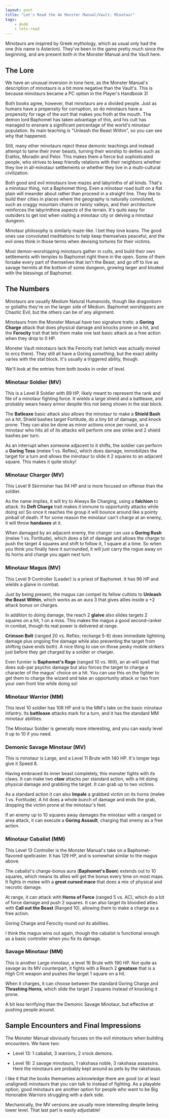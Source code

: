 ```yaml
---
layout: post
title: "Let's Read the 4e Monster Manual/Vault: Minotaur"
tags:
    - dnd4
    - lets-read
---
```


Minotaurs are inspired by Greek mythology, which as usual only had the one (his
name is Asterion). They've been in the game pretty much since the beginning, and
are present both in the Monster Manual and the Vault here.

## The Lore

We have an unusual inversion in tone here, as the Monster Manual's description
of minotaurs is a bit more negative than the Vault's. This is because minotaurs
became a PC option in the Player's Handbook 3!

Both books agree, however, that minotaurs are a divided people. Just as humans
have a propensity for corruption, so do minotaurs have a propensity for rage of
the sort that makes you froth at the mouth. The demon lord Baphomet has taken
advantage of this, and his cult has managed to ensnare a significant percentage
of the world's minotaur population. Its main teaching is "Unleash the Beast
Within", so you can see why that happened.

Still, many other minotaurs reject these demonic teachings and instead attempt
to tame their inner beasts, turning their worship to deities such as Erathis,
Moradin and Pelor. This makes them a fierce but sophisticated people, who
strives to keep friendly relations with their neighbors whether they live in
all-minotaur settlements or whether they live in a multi-cultural civilization.

Both good and evil minotaurs love mazes and labyrinths of all kinds. That's a
minotaur thing, not a Baphomet thing. Even a minotaur road built on a flat plain
will meander about rather than proceed in a straight line. They like to build
their cities in places where the geography is naturally convoluted, such as
craggy mountain chains or twisty valleys, and their architecture reinforces the
labyrinthine aspects of the terrain. It's quite easy for outsiders to get lost
when visiting a minotaur city or delving a minotaur dungeon.

Minotaur philosophy is similarly maze-like. I bet they love koans. The good ones
use convoluted meditations to help keep themselves peaceful, and the evil ones
think in those terms when devising tortures for their victims.

Most demon-worshipping minotaurs gather in cults, and build their own
settlements with temples to Baphomet right there in the open. Some of them
forsake every part of themselves that isn't the Beast, and go off to live as
savage hermits at the bottom of some dungeon, growing larger and bloated with
the blessings of Baphomet.

## The Numbers

Minotaurs are usually Medium Natural Humanoids, though like dragonborn or
goliaths they're on the larger side of Medium. Baphomet worshippers are Chaotic
Evil, but the others can be of any alignment.

Minotaurs from the Monster Manual have two signature traits: a **Goring Charge**
attack that does physical damage and knocks prone on a hit, and the **Ferocity**
trait that lets them make one last basic attack as a free action when they drop
to 0 HP.

Monster Vault minotaurs lack the Ferocity trait (which was actually moved to
orcs there). They still all have a Goring _something_, but the exact ability
varies with the stat block. It's usually a triggered ability, though.

We'll look at the entries from both books in order of level.

### Minotaur Soldier (MV)

This is a Level 8 Soldier with 89 HP, likely meant to represent the rank and
file of a minotaur fighting force. It wields a large shield and a battleaxe,
and probably wears heavy armor despite this not being shown in the stat block.

The **Batleaxe** basic attack also allows the minotaur to make a **Shield Bash**
on a hit. Shield bashes target Fortitude, do a tiny bit of damage, and knock
prone. They can also be done as minor actions once per round, so a minotaur who
hits all of its attacks will perform one axe strike and 2 shield bashes per
turn.

As an interrupt when someone adjacent to it shifts, the soldier can perform a
**Goring Toss** (melee 1 vs. Reflex), which does damage, immobilizes the target
for a turn and allows the minotaur to slide it 2 squares to an adjacent
square. This makes it quite sticky!

### Minotaur Charger (MV)

This Level 9 Skirmisher has 94 HP and is more focused on offense than the
soldier.

As the name implies, it will try to Always Be Charging, using a **falchion** to
attack. Its **Deft Charge** trait makes it immune to opportunity attacks while
doing so! So once it reaches the group it will bounce around like a pointy
pinball of death. If for some reason the minotaur can't charge at an enemy, it
will throw **handaxes** at it.

When damaged by an adjacent enemy, the charger can use a **Goring Rush** (melee
1 vs. Fortitude), which does a bit of damage and allows the charge to push the
target 4 squares and shift to follow it, 1 square at a time. So when you think
you finally have it surrounded, it will just carry the rogue away on its horns
and charge you again next turn.

### Minotaur Magus (MV)

This Level 9 Controller (Leader) is a priest of Baphomet. It has 96 HP and
wields a glaive in combat.

Just by being present, the magus can compel its fellow cultists to **Unleash the
Beast Within**, which works as an aura 3 that gives allies inside a +2 attack
bonus on charges.

In addition to doing damage, the reach 2 **glaive** also slides targets 2
squares on a hit, 1 on a miss. This makes the magus a good second-ranker in
combat, though its real power is delivered at range.

**Crimson Bolt** (ranged 20 vs. Reflex; recharge 5-6) does immediate lightning
damage plus ongoing fire damage while also preventing the target from shifting
(save ends both). A nice thing to use on those pesky mobile strikers just before
they get charged by a soldier or charger.

Even funnier is **Baphomet's Rage** (ranged 10 vs. Will), an at-will spell that
does sub-par psychic damage but also forces the target to charge a character of
the magus' choice on a hit. You can use this on the fighter to get them to
charge the wizard and take an opportunity attack or two from your own front line
while doing so!

### Minotaur Warrior (MM)

This level 10 soldier has 106 HP and is the MM's take on the basic minotaur
infantry. Its **battleaxe** attacks mark for a turn, and it has the standard MM
minotaur abilities.

The Minotaur Soldier is generally more interesting, and you can easily level it
up to 10 if you need.

### Demonic Savage Minotaur (MV)

This is minotaur is Large, and a Level 11 Brute with 140 HP. It's longer legs
give it Speed 8.

Having embraced its inner beast completely, this monster fights with its
claws. It can make two **claw** attacks per standard action, with a hit doing
physical damage and grabbing the target. It can grab up to two victims.

As a standard action it can also **Impale** a grabbed victim on its horns (melee
1 vs. Fortitude). A hit does a whole bunch of damage and ends the grab, dropping
the victim prone at the minotaur's feet.

If an enemy up to 10 squares away damages the minotaur with a ranged or area
attack, it can execute a **Goring Assault**, charging that enemy as a free
action.

### Minotaur Cabalist (MM)

This Level 13 Controller is the Monster Manual's take on a Baphomet-flavored
spellcaster. It has 129 HP, and is somewhat similar to the magus above.

The cabalist's charge-bonus aura (**Baphomet's Boon**) extends out to 10
squares, which means its allies will get the bonus every time on most maps. It
fights in melee with a **great cursed mace** that does a mix of physical and
necrotic damage.

At range, it can attack with **Horns of Force** (ranged 5 vs. AC), which do a
bit of force damage and push 2 squares. It can also target its bloodied allies
with **Call out the Beast** (Ranged 10), allowing them to make a charge as a
free action.

Goring Charge and Ferocity round out its abilities.

I think the magus wins out again, though the cabalist is functional enough as a
basic controller when you fix its damage.

### Savage Minotaur (MM)

This is another Large minotaur, a level 16 Brute with 190 HP. Not quite as
savage as its MV counterpart, it fights with a Reach 2 **greataxe** that is a
High Crit weapon and pushes the target 1 square on a hit.

When it charges, it can choose between the standard Goring Charge and
**Thrashing Horns**, which slide the target 2 squares instead of knocking it
prone.

A bit less terrifying than the Demonic Savage Minotaur, but effective at pushing
people around.

## Sample Encounters and Final Impressions

The Monster Manual obviously focuses on the evil minotaurs when building
encounters. We have two:

- Level 13: 1 cabalist, 3 warriors, 2 vrock demons.

- Level 18: 2 savage minotaurs, 1 rakshasa noble, 3 rakshasa assassins. Here the
  minotaurs are probably kept around as pets by the rakshasas.

I like it that the books themselves acknowledge there are good (or at least
unaligned) minotaurs that you can talk to instead of fighting. As a playable
option, good minotaurs are another option for people who want to be Big
Honorable Warriors struggling with a dark side.

Mechanically, the MV versions are usually more interesting despite being
lower level. That last part is easily adjustable!
